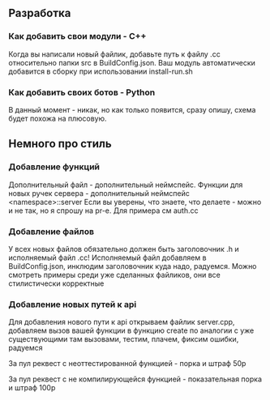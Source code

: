 ## Разработка

### Как добавить свои модули - С++

Когда вы написали новый файлик, добавьте путь к файлу .cc относительно папки src в BuildConfig.json. Ваш модуль автоматически добавится в сборку при использовании install-run.sh

### Как добавить своих ботов - Python

В данный момент - никак, но как только появится, сразу опишу, схема будет похожа на плюсовую.

## Немного про стиль

### Добавление функций

Дополнительный файл - дополнительный неймспейс. Функции для новых ручек сервера - дополнительный неймспейс \<namespace\>::server Если вы уверены, что знаете, что делаете - можно и не так, но я спрошу на pr-е. Для примера см auth.cc

### Добавление файлов 

У всех новых файлов обязательно должен быть заголовочник .h и исполняемый файл .cc! Исполняемый файл добавляем в BuildConfig.json, инклюдим заголовочник куда надо, радуемся. Можно смотреть примеры среди уже сделанных файликов, они все стилистически корректные

### Добавление новых путей к api

Для добавления нового пути к api открываем файлик server.cpp, добавляем вызов вашей функции в функцию create по аналогии с уже существующими там вызовами, тестим, плачем, фиксим ошибки, радуемся

За пул реквест с неоттестированной функцией - порка и штраф 50р

За пул реквест с не компилирующейся функцией - показательная порка и штраф 100р

